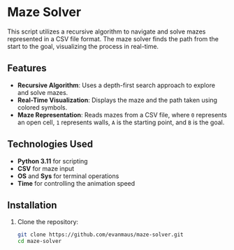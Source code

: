 # Maze Solver

This script utilizes a recursive algorithm to navigate and solve mazes represented in a CSV file format. The maze solver finds the path from the start to the goal, visualizing the process in real-time.

## Features

- **Recursive Algorithm**: Uses a depth-first search approach to explore and solve mazes.
- **Real-Time Visualization**: Displays the maze and the path taken using colored symbols.
- **Maze Representation**: Reads mazes from a CSV file, where `0` represents an open cell, `1` represents walls, `A` is the starting point, and `B` is the goal.

## Technologies Used

- **Python 3.11** for scripting
- **CSV** for maze input
- **OS** and **Sys** for terminal operations
- **Time** for controlling the animation speed

## Installation

1. Clone the repository:

   ```bash
   git clone https://github.com/evanmaus/maze-solver.git
   cd maze-solver
